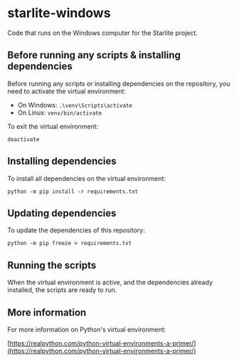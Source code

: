# starlite-windows

Code that runs on the Windows computer for the Starlite project.


## Before running any scripts & installing dependencies

Before running any scripts or installing dependencies on the repository, you need to activate the virtual environment:

- On Windows: `.\venv\Scripts\activate`
- On Linux: `venv/bin/activate`

To exit the virtual environment:

`deactivate`


## Installing dependencies

To install all dependencies on the virtual environment:

`python -m pip install -r requirements.txt`


## Updating dependencies

To update the dependencies of this repository:

`python -m pip freeze > requirements.txt`


## Running the scripts

When the virtual environment is active, and the dependencies already installed, the scripts are ready to run.


## More information

For more information on Python's virtual environment:

[https://realpython.com/python-virtual-environments-a-primer/](https://realpython.com/python-virtual-environments-a-primer/)